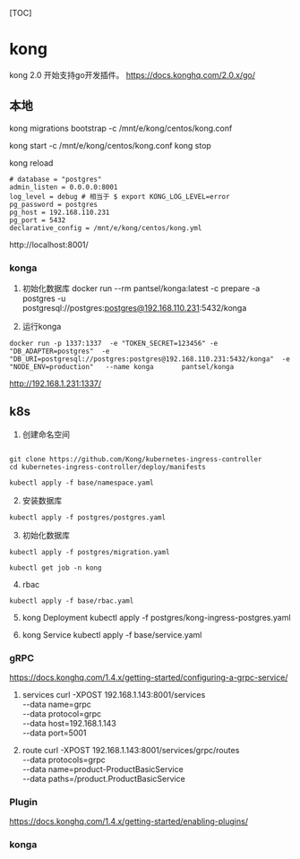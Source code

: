 <!-- toc -->
[TOC]
# kong

kong 2.0 开始支持go开发插件。
https://docs.konghq.com/2.0.x/go/

## 本地

kong migrations bootstrap -c /mnt/e/kong/centos/kong.conf

kong start -c /mnt/e/kong/centos/kong.conf
kong stop

kong reload
```
# database = "postgres"
admin_listen = 0.0.0.0:8001
log_level = debug # 相当于 $ export KONG_LOG_LEVEL=error
pg_password = postgres
pg_host = 192.168.110.231
pg_port = 5432
declarative_config = /mnt/e/kong/centos/kong.yml
```
http://localhost:8001/

### konga
1. 初始化数据库
docker run --rm pantsel/konga:latest -c prepare -a postgres -u postgresql://postgres:postgres@192.168.110.231:5432/konga

2. 运行konga
```
docker run -p 1337:1337  -e "TOKEN_SECRET=123456" -e "DB_ADAPTER=postgres"  -e "DB_URI=postgresql://postgres:postgres@192.168.110.231:5432/konga"  -e "NODE_ENV=production"   --name konga       pantsel/konga
```
http://192.168.1.231:1337/

## k8s

1. 创建命名空间
```

git clone https://github.com/Kong/kubernetes-ingress-controller
cd kubernetes-ingress-controller/deploy/manifests

kubectl apply -f base/namespace.yaml
```
2. 安装数据库

```
kubectl apply -f postgres/postgres.yaml
```
3. 初始化数据库
```
kubectl apply -f postgres/migration.yaml

kubectl get job -n kong
```

4. rbac
```
kubectl apply -f base/rbac.yaml
```

5. kong Deployment
kubectl apply -f postgres/kong-ingress-postgres.yaml

6. kong Service
kubectl apply -f base/service.yaml






### gRPC 
https://docs.konghq.com/1.4.x/getting-started/configuring-a-grpc-service/

1. services 
curl -XPOST 192.168.1.143:8001/services \
  --data name=grpc \
  --data protocol=grpc \
  --data host=192.168.1.143 \
  --data port=5001

2. route
curl -XPOST 192.168.1.143:8001/services/grpc/routes \
  --data protocols=grpc \
  --data name=product-ProductBasicService \
  --data paths=/product.ProductBasicService
### Plugin
https://docs.konghq.com/1.4.x/getting-started/enabling-plugins/

### konga